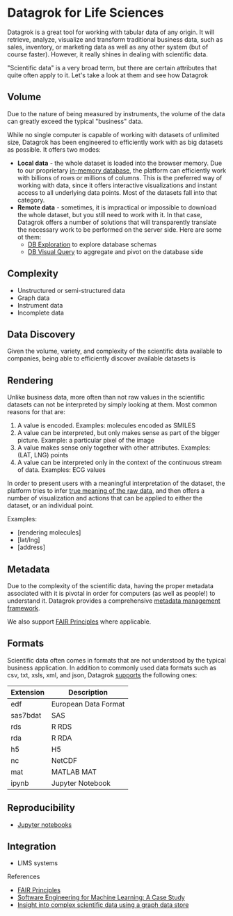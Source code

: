 <!-- TITLE: Datagrok for Life Sciences -->
<!-- SUBTITLE: -->

# Datagrok for Life Sciences

Datagrok is a great tool for working with tabular data of any origin. It will retrieve, analyze, 
visualize and transform traditional business data, such as sales, inventory, or marketing data as well 
as any other system (but of course faster). However, it really shines in dealing with scientific
data.

"Scientific data" is a very broad term, but there are certain attributes that quite often apply to it.
Let's take a look at them and see how Datagrok 

## Volume

Due to the nature of being measured by instruments, the volume of the data can greatly exceed
the typical "business" data.      
 
While no single computer is capable of working with datasets of unlimited size, Datagrok has 
been engineered to efficiently work with as big datasets as possible. It offers two modes:

* **Local data** - the whole dataset is loaded into the browser memory. Due to our proprietary 
  [in-memory database](../concepts/performance.md#in-memory-database), the platform can efficiently
  work with billions of rows or millions of columns. This is the preferred way of working with data,
  since it offers interactive visualizations and instant access to all underlying data points.
  Most of the datasets fall into that category.
* **Remote data** - sometimes, it is impractical or impossible to download the whole dataset, but
  you still need to work with it. In that case, Datagrok offers a number of solutions that will
  transparently translate the necessary work to be performed on the server side. Here are some
  ot them:
  * [DB Exploration](../features/db-exploration.md) to explore database schemas    
  * [DB Visual Query](../features/db-visual-query.md) to aggregate and pivot on the database side     
        
 
## Complexity

* Unstructured or semi-structured data
* Graph data
* Instrument data
* Incomplete data

## Data Discovery

Given the volume, variety, and complexity of the scientific data available to companies, 
being able to efficiently discover available datasets is   

## Rendering

Unlike business data, more often than not raw values in the scientific datasets can not be interpreted
by simply looking at them. Most common reasons for that are:
1. A value is encoded. 
   Examples: molecules encoded as SMILES
2. A value can be interpreted, but only makes sense as part of the bigger picture. 
   Example: a particular pixel of the image
3. A value makes sense only together with other attributes. 
   Examples: (LAT, LNG) points
4. A value can be interpreted only in the context of the continuous stream of data. 
   Examples: ECG values  

In order to present users with a meaningful interpretation of the dataset, the platform tries to infer
[true meaning of the raw data](../concepts/semantic-types.md), and then offers a number of visualization 
and actions that can be applied to either the dataset, or an individual point.

Examples: 
* [rendering molecules]
* [lat/lng]   
* [address]   

## Metadata

Due to the complexity of the scientific data, having the proper metadata associated with it is pivotal
in order for computers (as well as people!) to understand it. Datagrok provides a comprehensive 
[metadata management framework](../concepts/metadata.md). 
 
We also support [FAIR Principles](../concepts/fair.md) where applicable.

## Formats

Scientific data often comes in formats that are not understood by the typical business application. 
In addition to commonly used data formats such as csv, txt, xsls, xml, and json, Datagrok 
[supports](../features/importing-data.md#supported-file-types) the following ones: 

| Extension     | Description          | 
|---------------|----------------------|
| edf           | European Data Format |
| sas7bdat      | SAS                  |
| rds           | R RDS                |
| rda           | R RDA                |
| h5            | H5                   |
| nc            | NetCDF               |
| mat           | MATLAB MAT           |
| ipynb         | Jupyter Notebook     |
 

## Reproducibility

* [Jupyter notebooks](../plugins/jupyter-notebook.md)

## Integration

* LIMS systems

References
* [FAIR Principles](https://www.go-fair.org/fair-principles/)
* [Software Engineering for Machine Learning: A Case Study](https://www.microsoft.com/en-us/research/publication/software-engineering-for-machine-learning-a-case-study/)
* [Insight into complex scientific data using a graph data store](https://medium.com/blackfynn/insight-into-complex-scientific-data-using-a-graph-data-store-f2b540684c84)